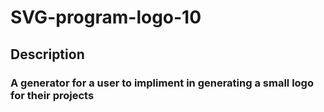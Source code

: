 # SVG-program-logo-10

## Description 

### A generator for a user to impliment in generating a small logo for their projects
